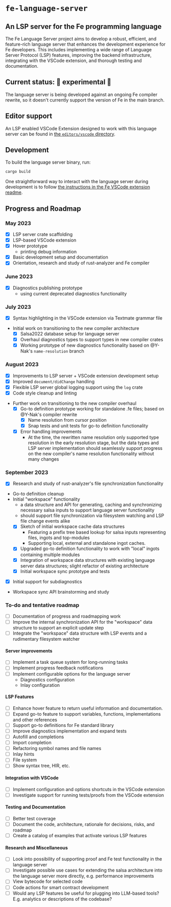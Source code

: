 # `fe-language-server`
## An LSP server for the Fe programming language
The Fe Language Server project aims to develop a robust, efficient, and feature-rich language server that enhances the development experience for Fe developers. This includes implementing a wide range of Language Server Protocol (LSP) features, improving the backend infrastructure, integrating with the VSCode extension, and thorough testing and documentation.

## Current status: 🚧 experimental 🚧

The language server is being developed against an ongoing Fe compiler rewrite, so it doesn't currently support the version of Fe in the main branch.

## Editor support
An LSP enabled VSCode Extension designed to work with this language server can be found in [the `editors/vscode` directory](./editors/vscode).

## Development
To build the language server binary, run:
```bash
cargo build
```

One straightforward way to interact with the language server during development is to follow [the instructions in the Fe VSCode extension readme](./editors/vscode/README.md).

## Progress and Roadmap
### May 2023
- [x] LSP server crate scaffolding
- [x] LSP-based VSCode extension
- [x] Hover prototype
  - printing debug information
- [x] Basic development setup and documentation
- [x] Orientation, research and study of rust-analyzer and Fe compiler
### June 2023
- [x] Diagnostics publishing prototype
  - using current deprecated diagnostics functionality
### July 2023
- [x] Syntax highlighting in the VSCode extension via Textmate grammar file
- Initial work on transitioning to the new compiler architecture
  - [x] Salsa2022 database setup for language server
  - [x] Overhaul diagnostics types to support types in new compiler crates
  - [x] Working prototype of new diagnostics functionality based on @Y-Nak's `name-resolution` branch
### August 2023
- [x] Improvements to LSP server + VSCode extension development setup
- [x] Improved `document/didChange` handling
- [x] Flexible LSP server global logging support using the `log` crate
- [x] Code style cleanup and linting
- Further work on transitioning to the new compiler overhaul
  - [x] Go-to definition prototype working for standalone .fe files; based on @Y-Nak's compiler rewrite
    - [x] Name resolution from cursor position
    - [x] Snap tests and unit tests for go-to definition functionality
  - [x] Error handling improvements
    - At the time, the rewritten name resolution only supported type resolution in the early resolution stage, but the data types and LSP server implementation should seamlessly support progress on the new compiler's name resolution functionality without many changes
### September 2023
- [x] Research and study of rust-analyzer's file synchronization functionality
- Go-to definition cleanup
- Initial "workspace" functionality
  - a data structure and API for generating, caching and synchronizing necessary salsa inputs to support language server functionality
  - should support file synchronization via filesystem watching and LSP file change events alike
  - [x] Sketch of initial workspace cache data structures
    - Featuring a prefix tree based lookup for salsa inputs representing files, ingots and top-modules
    - Supporting local, external and standalone ingot caches.
  - [x] Upgraded go-to definition functionality to work with "local" ingots containing multiple modules
  - [x] Integration of workspace data structures with existing language server data structures; slight refactor of existing architecture
  - [x] Initial workspace sync prototype and tests
- [x] Initial support for subdiagnostics
- Workspace sync API brainstorming and study
### To-do and tentative roadmap
- [ ] Documentation of progress and roadmapping work
- [ ] Improve the internal synchronization API for the "workspace" data structure to support an explicit update step 
- [ ] Integrate the "workspace" data structure with LSP events and a rudimentary filesystem watcher

#### Server improvements
- [ ] Implement a task queue system for long-running tasks
- [ ] Implement progress feedback notifications
- [ ] Implement configurable options for the language server
  - Diagnostics configuration
  - Inlay configuration

#### LSP Features
- [ ] Enhance hover feature to return useful information and documentation.
- [ ] Expand go-to feature to support variables, functions, implementations and other references
- [ ] Support go-to definitions for Fe standard library
- [ ] Improve diagnostics implementation and expand tests
- [ ] Autofill and completions
- [ ] Import completion
- [ ] Refactoring symbol names and file names
- [ ] Inlay hints
- [ ] File system
- [ ] Show syntax tree, HIR, etc.
      
#### Integration with VSCode
- [ ] Implement configuration and options shortcuts in the VSCode extension
- [ ] Investigate support for running tests/proofs from the VSCode extension

#### Testing and Documentation
- [ ] Better test coverage
- [ ] Document the code, architecture, rationale for decisions, risks, and roadmap
- [ ] Create a catalog of examples that activate various LSP features

#### Research and Miscellaneous
- [ ] Look into possibility of supporting proof and Fe test functionality in the language server
- [ ] Investigate possible use cases for extending the salsa architecture into the language server more directly, e.g. performance improvements
- [ ] View bytecode for selected code
- [ ] Code actions for smart contract development
- [ ] Would any LSP features be useful for plugging into LLM-based tools?  E.g. analytics or descriptions of the codebase?
